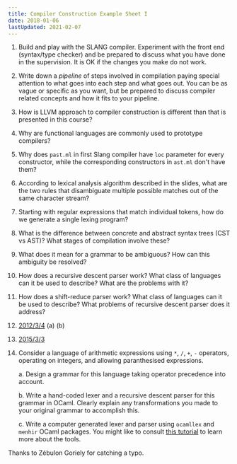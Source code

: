 ```yaml
---
title: Compiler Construction Example Sheet I
date: 2018-01-06
lastUpdated: 2021-02-07
---
```


1. Build and play with the SLANG compiler. Experiment with the front end
(syntax/type checker) and be prepared to discuss what you have done in the
supervision. It is OK if the changes you make do not work.

2. Write down a _pipeline_ of steps involved in compilation paying special
attention to what goes into each step and what goes out. You can be as vague or
specific as you want, but be prepared to discuss compiler related concepts and
how it fits to your pipeline.

3. How is LLVM approach to compiler construction is different than that is
presented in this course?

4. Why are functional languages are commonly used to prototype compilers?

5. Why does `past.ml` in first Slang compiler have `loc` parameter for every
constructor, while the corresponding constructors in `ast.ml` don't have them?

6. According to lexical analysis algorithm described in the slides, what are the
two rules that disambiguate multiple possible matches out of the same character
stream?

7. Starting with regular expressions that match individual tokens, how do we
generate a single lexing program?

8. What is the difference between concrete and abstract syntax trees (CST vs
AST)? What stages of compilation involve these?

9. What does it mean for a grammar to be ambiguous? How can this ambiguity be
resolved?

10. How does a recursive descent parser work? What class of languages can it be
used to describe? What are the problems with it?

11. How does a shift-reduce parser work? What class of languages can it be used
to describe? What problems of recursive descent parser does it address?

12. [2012/3/4](http://www.cl.cam.ac.uk/teaching/exams/pastpapers/y2012p3q4.pdf) (a) (b)

13. [2015/3/3](http://www.cl.cam.ac.uk/teaching/exams/pastpapers/y2015p3q3.pdf)

14. Consider a language of arithmetic expressions using `*`, `/`, `+`, `-`
operators, operating on integers, and allowing paranthesised expressions.

    a. Design a grammar for this language taking operator precedence into
    account.

    b. Write a hand-coded lexer and a recursive descent parser for this grammar
    in OCaml. Clearly explain any transformations you made to your original
    grammar to accomplish this.

    c. Write a computer generated lexer and parser using `ocamllex` and `menhir`
    OCaml packages. You might like to consult [this
    tutorial](https://dev.realworldocaml.org/parsing-with-ocamllex-and-menhir.html)
    to learn more about the tools.

Thanks to Zébulon Goriely for catching a typo.
